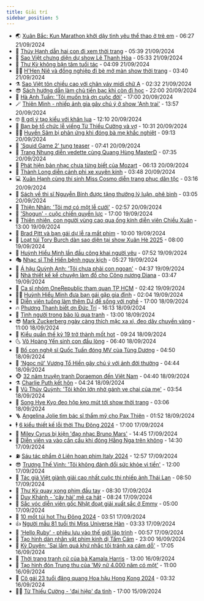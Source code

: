 ```yaml
---
title: Giải trí
sidebar_position: 5
---
```


<!-- vnexpress-giai-tri:START -->
- 🌏 [Xuân Bắc: Kun Marathon khởi dậy tình yêu thể thao ở trẻ em](https://vnexpress.net/xuan-bac-kun-marathon-khoi-day-tinh-yeu-the-thao-o-tre-em-4795275.html) - 06:27 21/09/2024
- 💫 [Thúy Hạnh dẫn hai con đi xem thời trang](https://vnexpress.net/thuy-hanh-dan-hai-con-di-xem-thoi-trang-4795398.html) - 05:39 21/09/2024
- 🌮 [Sao Việt chưng diện dự show Lê Thanh Hòa](https://vnexpress.net/sao-viet-chung-dien-du-show-le-thanh-hoa-4795410.html) - 05:33 21/09/2024
- 🧠 [Thư Kỳ không bận tâm tuổi tác](https://vnexpress.net/thu-ky-khong-ban-tam-tuoi-tac-4795348.html) - 04:09 21/09/2024
- 👨‍🏫 [H&#39;Hen Niê và đồng nghiệp đi bè mở màn show thời trang](https://vnexpress.net/h-hen-nie-va-dong-nghiep-di-be-mo-man-show-thoi-trang-4795336.html) - 03:40 21/09/2024
- ⚗️ [Sao Việt tôn chiều cao với chân váy midi chữ A](https://vnexpress.net/sao-viet-ton-chieu-cao-voi-chan-vay-midi-chu-a-4792475.html) - 02:32 21/09/2024
- 😎 [Sách hướng dẫn làm chủ tiền bạc khi còn đi học](https://vnexpress.net/sach-huong-dan-lam-chu-tien-bac-khi-con-di-hoc-4794228.html) - 22:00 20/09/2024
- 🫣 [Hà Anh Tuấn: &#39;Tôi muốn trả ơn cuộc đời&#39;](https://vnexpress.net/ha-anh-tuan-toi-muon-tra-on-cuoc-doi-4794382.html) - 17:00 20/09/2024
- 🪄 [Thiên Minh - nhiếp ảnh gia gây chú ý ở show &#39;Anh trai&#39;](https://vnexpress.net/thien-minh-nhiep-anh-gia-gay-chu-y-o-show-anh-trai-4794346.html) - 13:57 20/09/2024
- 🤓 [8 gợi ý tạo kiểu với khăn lụa](https://vnexpress.net/8-goi-y-tao-kieu-voi-khan-lua-4794936.html) - 12:10 20/09/2024
- 🫶 [Bạn bè tổ chức lễ viếng Từ Thiếu Cường và vợ](https://vnexpress.net/ban-be-to-chuc-le-vieng-tu-thieu-cuong-va-vo-4795090.html) - 10:31 20/09/2024
- 🧑‍🏫 [Huyền Sâm bị phản ứng khi đóng bà mẹ khắc nghiệt](https://vnexpress.net/huyen-sam-bi-phan-ung-khi-dong-ba-me-khac-nghiet-4795006.html) - 09:13 20/09/2024
- 🦄 [&#39;Squid Game 2&#39; tung teaser](https://vnexpress.net/squid-game-2-tung-teaser-4795110.html) - 07:41 20/09/2024
- 💫 [Trang Nhung diễn vedette cùng Quang Hùng MasterD](https://vnexpress.net/trang-nhung-dien-vedette-cung-quang-hung-masterd-4795050.html) - 07:35 20/09/2024
- 🎊 [Phát hiện bản nhạc chưa từng biết của Mozart](https://vnexpress.net/phat-hien-ban-nhac-chua-tung-biet-cua-mozart-4794898.html) - 06:13 20/09/2024
- 👹 [Thành Long diễn cảnh phi xe xuyên kính](https://vnexpress.net/thanh-long-dien-canh-phi-xe-xuyen-kinh-4794932.html) - 03:48 20/09/2024
- 💻 [Xuân Hạnh cùng thí sinh Miss Cosmo diễn trang phục dân tộc](https://vnexpress.net/xuan-hanh-cung-thi-sinh-miss-cosmo-dien-trang-phuc-dan-toc-4794937.html) - 03:16 20/09/2024
- 🤡 [Sách về thi sĩ Nguyễn Bính được tặng thưởng lý luận, phê bình](https://vnexpress.net/sach-ve-thi-si-nguyen-binh-duoc-tang-thuong-ly-luan-phe-binh-4794882.html) - 03:05 20/09/2024
- 🥰 [Thiện Nhân: &#39;Tôi mơ có một lễ cưới&#39;](https://vnexpress.net/thien-nhan-toi-mo-co-mot-le-cuoi-4794871.html) - 02:57 20/09/2024
- 🚀 [&#39;Shogun&#39; - cuộc chiến quyền lực](https://vnexpress.net/giai-tri/phim/thu-vien-phim/shogun-732) - 17:00 19/09/2024
- 📝 [Thiên nhiên, con người vùng cao qua ống kính diễn viên Chiều Xuân](https://vnexpress.net/thien-nhien-con-nguoi-vung-cao-qua-ong-kinh-dien-vien-chieu-xuan-4794553.html) - 13:00 19/09/2024
- 🐲 [Brad Pitt và bạn gái dự lễ ra mắt phim](https://vnexpress.net/brad-pitt-va-ban-gai-du-le-ra-mat-phim-4794733.html) - 10:00 19/09/2024
- 🎃 [Loạt túi Tory Burch dàn sao diện tại show Xuân Hè 2025](https://vnexpress.net/loat-tui-tory-burch-dan-sao-dien-tai-show-xuan-he-2025-4794697.html) - 08:00 19/09/2024
- 🤠 [Huỳnh Hiểu Minh lần đầu công khai người yêu](https://vnexpress.net/huynh-hieu-minh-lan-dau-cong-khai-nguoi-yeu-4794692.html) - 07:52 19/09/2024
- 🎭 [Nhạc sĩ Thế Hiển bệnh nguy kịch](https://vnexpress.net/nhac-si-the-hien-benh-nguy-kich-4794602.html) - 05:27 19/09/2024
- 🧰 [Á hậu Quỳnh Anh: &#39;Tôi chưa phải con ngoan&#39;](https://vnexpress.net/a-hau-quynh-anh-toi-chua-phai-con-ngoan-4794261.html) - 04:37 19/09/2024
- 🦍 [Nhà thiết kế kể chuyện làm đồ cho Công nương Diana](https://vnexpress.net/nha-thiet-ke-ke-chuyen-lam-do-cho-cong-nuong-diana-4794556.html) - 03:47 19/09/2024
- 🌝 [Ca sĩ nhóm OneRepublic tham quan TP HCM](https://vnexpress.net/ca-si-nhom-onerepublic-tham-quan-tp-hcm-4794522.html) - 02:42 19/09/2024
- 🧑‍💻 [Huỳnh Hiểu Minh đưa bạn gái gặp gia đình](https://vnexpress.net/huynh-hieu-minh-dua-ban-gai-gap-gia-dinh-4794510.html) - 02:04 19/09/2024
- 🥸 [Diễn viên tuồng làm thêm DJ để sống với nghề](https://vnexpress.net/dien-vien-tuong-lam-them-dj-de-song-voi-nghe-4790696.html) - 17:00 18/09/2024
- 🔥 [Phương Thanh biết ơn Đức Trí](https://vnexpress.net/phuong-thanh-biet-on-duc-tri-4794440.html) - 16:13 18/09/2024
- 🐎 [Tình người trong bão lũ qua tranh](https://vnexpress.net/tinh-nguoi-trong-bao-lu-qua-tranh-4793993.html) - 13:00 18/09/2024
- 😎 [Mark Zuckerberg ngày càng thích mặc xa xỉ, đeo dây chuyền vàng](https://vnexpress.net/mark-zuckerberg-ngay-cang-thich-mac-xa-xi-deo-day-chuyen-vang-4794314.html) - 11:00 18/09/2024
- 🦄 [Kiểu quần thế kỷ 19 trở thành mốt hot](https://vnexpress.net/kieu-quan-the-ky-19-tro-thanh-mot-hot-4793969.html) - 09:24 18/09/2024
- 🌜 [Võ Hoàng Yến sinh con đầu lòng](https://vnexpress.net/vo-hoang-yen-sinh-con-dau-long-4794117.html) - 06:40 18/09/2024
- 🚦 [Bố con nghệ sĩ Quốc Tuấn đóng MV của Tùng Dương](https://vnexpress.net/bo-con-nghe-si-quoc-tuan-dong-mv-cua-tung-duong-4794221.html) - 04:50 18/09/2024
- 🧐 [&#39;Ngọc nữ&#39; Vương Tổ Hiền gây chú ý với ảnh đời thường](https://vnexpress.net/ngoc-nu-vuong-to-hien-gay-chu-y-voi-anh-doi-thuong-4794176.html) - 04:44 18/09/2024
- 🐵 [32 năm truyện tranh Doraemon đến Việt Nam](https://vnexpress.net/32-nam-truyen-tranh-doraemon-den-viet-nam-4794109.html) - 04:40 18/09/2024
- ⚗️ [Charlie Puth kết hôn](https://vnexpress.net/charlie-puth-ket-hon-4794182.html) - 04:24 18/09/2024
- 👺 [Vũ Thúy Quỳnh: &#39;Tôi khôn lớn nhờ gánh ve chai của mẹ&#39;](https://vnexpress.net/vu-thuy-quynh-toi-khon-lon-nho-ganh-ve-chai-cua-me-4793731.html) - 03:54 18/09/2024
- 🌊 [Song Hye Kyo đeo hộp kẹo mút tới show thời trang](https://vnexpress.net/song-hye-kyo-deo-hop-keo-mut-toi-show-thoi-trang-4794134.html) - 03:06 18/09/2024
- 🪜 [Angelina Jolie tìm bác sĩ thẩm mỹ cho Pax Thiên](https://vnexpress.net/angelina-jolie-tim-bac-si-tham-my-cho-pax-thien-4794079.html) - 01:52 18/09/2024
- 🕴 [6 kiểu thiết kế lỗi thời Thu Đông 2024](https://vnexpress.net/6-kieu-thiet-ke-loi-thoi-thu-dong-2024-4792625.html) - 17:00 17/09/2024
- 💃 [Miley Cyrus bị kiện &#39;đạo nhạc Bruno Mars&#39;](https://vnexpress.net/miley-cyrus-bi-kien-dao-nhac-bruno-mars-4793762.html) - 14:45 17/09/2024
- 🦄 [Diễn viên va vào cần cẩu khi đóng Hằng Nga trên không](https://vnexpress.net/dien-vien-va-vao-can-cau-khi-dong-hang-nga-tren-khong-4794008.html) - 14:30 17/09/2024
- ⛽️ [Sáu tác phẩm ở Liên hoan phim Italy 2024](https://vnexpress.net/sau-tac-pham-o-lien-hoan-phim-italy-2024-4793963.html) - 12:57 17/09/2024
- 😎 [Trương Thế Vinh: &#39;Tôi không đánh đổi sức khỏe vì tiền&#39;](https://vnexpress.net/truong-the-vinh-toi-khong-danh-doi-suc-khoe-vi-tien-4792567.html) - 12:00 17/09/2024
- 🌊 [Tác giả Việt giành giải cao nhất cuộc thi nhiếp ảnh Thái Lan](https://vnexpress.net/tac-gia-viet-gianh-giai-cao-nhat-cuoc-thi-nhiep-anh-thai-lan-4793750.html) - 08:50 17/09/2024
- 🐲 [Thư Kỳ quay xong phim đầu tay](https://vnexpress.net/thu-ky-quay-xong-phim-dau-tay-4793864.html) - 08:30 17/09/2024
- 💂 [Duy Khánh - &#39;cây hài&#39; mê ca hát](https://vnexpress.net/duy-khanh-cay-hai-me-ca-hat-4793456.html) - 08:24 17/09/2024
- 🙉 [Sắc vóc diễn viên gốc Nhật đoạt giải xuất sắc ở Emmy](https://vnexpress.net/sac-voc-dien-vien-goc-nhat-doat-giai-xuat-sac-o-emmy-4793726.html) - 05:00 17/09/2024
- 💪 [10 mốt túi hot Thu Đông 2024](https://vnexpress.net/10-mot-tui-hot-thu-dong-2024-4789420.html) - 03:51 17/09/2024
- 👍 [Người mẫu 81 tuổi thi Miss Universe Hàn](https://vnexpress.net/nguoi-mau-81-tuoi-thi-miss-universe-han-4793685.html) - 03:33 17/09/2024
- 💪 [&#39;Hello Ruby&#39; - phiêu lưu vào thế giới lập trình](https://vnexpress.net/hello-ruby-phieu-luu-vao-the-gioi-lap-trinh-4785062.html) - 00:57 17/09/2024
- 💄 [Tạo hình dàn nhân vật phim kinh dị Tấm Cám](https://vnexpress.net/tao-hinh-dan-nhan-vat-phim-kinh-di-tam-cam-4793485.html) - 23:00 16/09/2024
- 🦩 [Kỳ Duyên: &#39;Sai lầm quá khứ nhắc tôi tránh xa cám dỗ&#39;](https://vnexpress.net/ky-duyen-sai-lam-qua-khu-nhac-toi-tranh-xa-cam-do-4793510.html) - 17:05 16/09/2024
- 🥸 [Thời trang tranh cử của bà Kamala Harris](https://vnexpress.net/thoi-trang-tranh-cu-cua-ba-kamala-harris-4793366.html) - 13:00 16/09/2024
- 🧰 [Tạo hình đón Trung thu của &#39;Mỹ nữ 4.000 năm có một&#39;](https://vnexpress.net/tao-hinh-don-trung-thu-cua-my-nu-4-000-nam-co-mot-4793522.html) - 11:00 16/09/2024
- 💼 [Cô gái 23 tuổi đăng quang Hoa hậu Hong Kong 2024](https://vnexpress.net/co-gai-23-tuoi-dang-quang-hoa-hau-hong-kong-2024-4793283.html) - 03:32 16/09/2024
- 🧑‍💻 [Từ Thiếu Cường - &#39;đại hiệp&#39; đa tình](https://vnexpress.net/tu-thieu-cuong-dai-hiep-da-tinh-4793169.html) - 17:00 15/09/2024<!-- vnexpress-giai-tri:END -->
